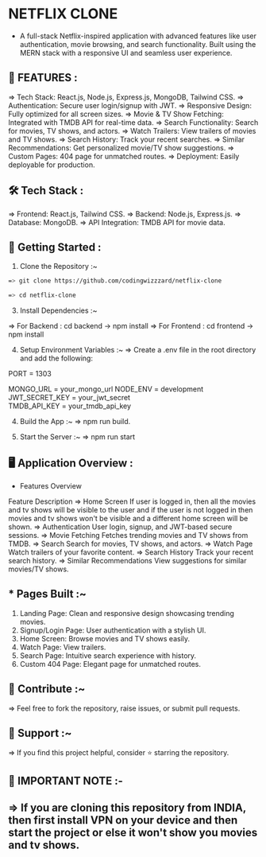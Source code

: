 # NETFLIX CLONE

* A full-stack Netflix-inspired application with advanced features like user authentication, movie browsing, and search functionality. Built using the MERN stack with a responsive UI and seamless user experience.

## 🌟 FEATURES :

=> Tech Stack: React.js, Node.js, Express.js, MongoDB, Tailwind CSS.
=> Authentication: Secure user login/signup with JWT.
=> Responsive Design: Fully optimized for all screen sizes.
=> Movie & TV Show Fetching: Integrated with TMDB API for real-time data.
=> Search Functionality: Search for movies, TV shows, and actors.
=> Watch Trailers: View trailers of movies and TV shows.
=> Search History: Track your recent searches.
=> Similar Recommendations: Get personalized movie/TV show suggestions.
=> Custom Pages: 404 page for unmatched routes.
=> Deployment: Easily deployable for production.

## 🛠️ Tech Stack :

=> Frontend: React.js, Tailwind CSS.
=> Backend: Node.js, Express.js.
=> Database: MongoDB.
=> API Integration: TMDB API for movie data.

## 🚀 Getting Started :

1. Clone the Repository :~
  ```bash
=> git clone https://github.com/codingwizzzard/netflix-clone
```
 ```bash
=> cd netflix-clone
```

3. Install Dependencies :~
   
=> For Backend : cd backend -> npm install
=> For Frontend : cd frontend -> npm install

4. Setup Environment Variables :~
=> Create a .env file in the root directory and add the following:

PORT = 1303 

MONGO_URL = your_mongo_url 
NODE_ENV = development
JWT_SECRET_KEY = your_jwt_secret  
TMDB_API_KEY = your_tmdb_api_key  

4. Build the App :~
=> npm run build.

5. Start the Server :~
=> npm run start

## 🖥️ Application Overview :
* Features Overview 


Feature	Description
=> Home Screen               If user is logged in, then all the movies and tv shows will be visible to the user and if the user is not logged in then movies and tv shows won't be visible and a different home screen will be shown.
=> Authentication	           User login, signup, and JWT-based secure sessions.
=> Movie Fetching	           Fetches trending movies and TV shows from TMDB.
=> Search	                   Search for movies, TV shows, and actors.
=> Watch Page	               Watch trailers of your favorite content.
=> Search History	           Track your recent search history.
=> Similar                   Recommendations View suggestions for similar movies/TV shows.

## * Pages Built :~
1. Landing Page: Clean and responsive design showcasing trending movies.
2. Signup/Login Page: User authentication with a stylish UI.
3. Home Screen: Browse movies and TV shows easily.
4. Watch Page: View trailers.
5. Search Page: Intuitive search experience with history.
6. Custom 404 Page: Elegant page for unmatched routes.

## 👏 Contribute :~

=> Feel free to fork the repository, raise issues, or submit pull requests.

## 💬 Support :~

=> If you find this project helpful, consider ⭐ starring the repository.

## 📝 IMPORTANT NOTE :- 
## => If you are cloning this repository from INDIA, then first install VPN on your device and then start the project or else it won't show you movies and tv shows.
